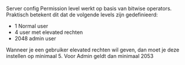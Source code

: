 Server config
Permission level werkt op basis van bitwise operators.
Praktisch betekent dit dat de volgende levels zijn gedefinieerd:

- 1 Normal user
- 4 user met elevated rechten
- 2048 admin user

Wanneer je een gebruiker elevated rechten wil geven, dan moet je deze instellen op minimaal 5. Voor Admin geldt dan minimaal 2053
